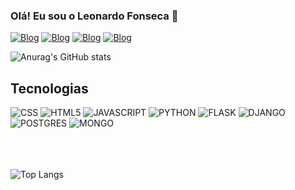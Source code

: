 
### Olá! Eu sou o Leonardo Fonseca 👋

[![Blog](https://img.shields.io/badge/WhatsApp-25D366?style=for-the-badge&logo=whatsapp&logoColor=white)](https://wa.me/qr/YMAUWPKLR2D4F1)
[![Blog](https://img.shields.io/badge/Discord-7289DA?style=for-the-badge&logo=discord&logoColor=white)](https://discord.gg/cqpCbJ9E)
[![Blog](https://img.shields.io/badge/LinkedIn-0077B5?style=for-the-badge&logo=linkedin&logoColor=white)](https://www.linkedin.com/in/leonardo-fonseca-54596a216?utm_source=share&utm_campaign=share_via&utm_content=profile&utm_medium=android_app)
[![Blog](https://img.shields.io/badge/Instagram-E4405F?style=for-the-badge&logo=instagram&logoColor=white)](https://www.instagram.com/leonardo_fonseca.01/profilecard/?igsh=MW5rdWFhNHA3eHc4dA==)

![Anurag's GitHub stats](https://github-readme-stats.vercel.app/api?username=LeoFonseca98&show_icons=true&theme=highcontrast)<br/>

## Tecnologias
<div style="display: inline_block align: center">
    <img alt="CSS" src="    https://img.shields.io/badge/CSS3-1572B6?style=for-the-badge&logo=css3&logoColor=white"/>
    <img alt="HTML5" src="    https://img.shields.io/badge/HTML5-E34F26?style=for-the-badge&logo=html5&logoColor=white"/>
    <img alt="JAVASCRIPT" src="https://img.shields.io/badge/JavaScript-F7DF1E?style=for-the-badge&logo=javascript&logoColor=black"/>
    <img alt="PYTHON" src="https://img.shields.io/badge/Python-14354C?style=for-the-badge&logo=python&logoColor=white"/>
    <img alt="FLASK" src="https://img.shields.io/badge/Flask-000000?style=for-the-badge&logo=flask&logoColor=white"/>
    <img alt="DJANGO" src="https://img.shields.io/badge/Django-092E20?style=for-the-badge&logo=django&logoColor=white"/>
    <img alt="POSTGRES" src="https://img.shields.io/badge/PostgreSQL-316192?style=for-the-badge&logo=postgresql&logoColor=white"/>
    <img alt="MONGO" src="https://img.shields.io/badge/MongoDB-4EA94B?style=for-the-badge&logo=mongodb&logoColor=white"/>
</div><br/><br/><br/>


![Top Langs](https://github-readme-stats.vercel.app/api/top-langs/?username=LeoFonseca98&hide_progress=true)

